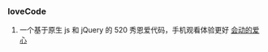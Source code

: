 ### loveCode 

1. 一个基于原生 js 和 jQuery 的 520 秀恩爱代码，手机观看体验更好
  [会动的爱心](https://elitefan0814.github.io/loveCode/520.html)
